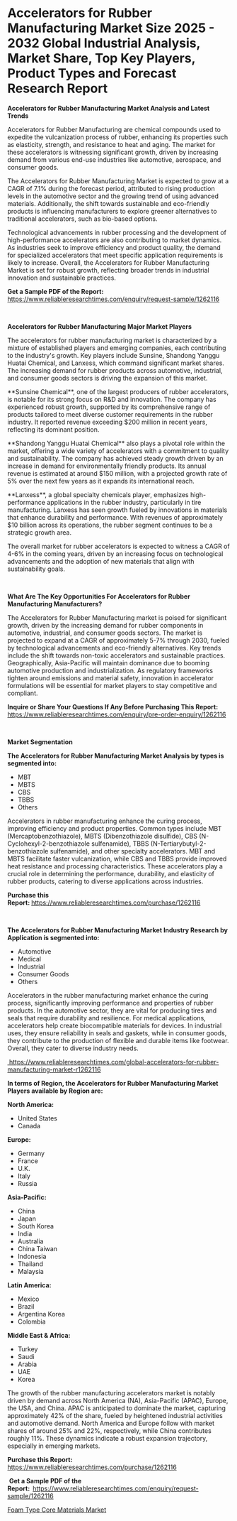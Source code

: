 <p><h1>Accelerators for Rubber Manufacturing Market Size 2025 - 2032 Global Industrial Analysis, Market Share, Top Key Players, Product Types and Forecast Research Report</h1></p><p><strong>Accelerators for Rubber Manufacturing Market Analysis and Latest Trends</strong></p>
<p><p>Accelerators for Rubber Manufacturing are chemical compounds used to expedite the vulcanization process of rubber, enhancing its properties such as elasticity, strength, and resistance to heat and aging. The market for these accelerators is witnessing significant growth, driven by increasing demand from various end-use industries like automotive, aerospace, and consumer goods. </p><p>The Accelerators for Rubber Manufacturing Market is expected to grow at a CAGR of 7.1% during the forecast period, attributed to rising production levels in the automotive sector and the growing trend of using advanced materials. Additionally, the shift towards sustainable and eco-friendly products is influencing manufacturers to explore greener alternatives to traditional accelerators, such as bio-based options. </p><p>Technological advancements in rubber processing and the development of high-performance accelerators are also contributing to market dynamics. As industries seek to improve efficiency and product quality, the demand for specialized accelerators that meet specific application requirements is likely to increase. Overall, the Accelerators for Rubber Manufacturing Market is set for robust growth, reflecting broader trends in industrial innovation and sustainable practices.</p></p>
<p><strong>Get a Sample PDF of the Report:&nbsp;</strong> <a href="https://www.reliableresearchtimes.com/enquiry/request-sample/1262116?utm_campaign=1940&utm_medium=2&utm_source=Github&utm_content=ia&utm_term=02022025&utm_id=accelerators-for-rubber-manufacturing">https://www.reliableresearchtimes.com/enquiry/request-sample/1262116</a></p>
<p>&nbsp;</p>
<p><strong>Accelerators for Rubber Manufacturing Major Market Players</strong></p>
<p><p>The accelerators for rubber manufacturing market is characterized by a mixture of established players and emerging companies, each contributing to the industry's growth. Key players include Sunsine, Shandong Yanggu Huatai Chemical, and Lanxess, which command significant market shares. The increasing demand for rubber products across automotive, industrial, and consumer goods sectors is driving the expansion of this market.</p><p>**Sunsine Chemical**, one of the largest producers of rubber accelerators, is notable for its strong focus on R&D and innovation. The company has experienced robust growth, supported by its comprehensive range of products tailored to meet diverse customer requirements in the rubber industry. It reported revenue exceeding $200 million in recent years, reflecting its dominant position.</p><p>**Shandong Yanggu Huatai Chemical** also plays a pivotal role within the market, offering a wide variety of accelerators with a commitment to quality and sustainability. The company has achieved steady growth driven by an increase in demand for environmentally friendly products. Its annual revenue is estimated at around $150 million, with a projected growth rate of 5% over the next few years as it expands its international reach.</p><p>**Lanxess**, a global specialty chemicals player, emphasizes high-performance applications in the rubber industry, particularly in tire manufacturing. Lanxess has seen growth fueled by innovations in materials that enhance durability and performance. With revenues of approximately $10 billion across its operations, the rubber segment continues to be a strategic growth area.</p><p>The overall market for rubber accelerators is expected to witness a CAGR of 4-6% in the coming years, driven by an increasing focus on technological advancements and the adoption of new materials that align with sustainability goals.</p></p>
<p>&nbsp;</p>
<p><strong>What Are The Key Opportunities For Accelerators for Rubber Manufacturing Manufacturers?</strong></p>
<p><p>The Accelerators for Rubber Manufacturing market is poised for significant growth, driven by the increasing demand for rubber components in automotive, industrial, and consumer goods sectors. The market is projected to expand at a CAGR of approximately 5-7% through 2030, fueled by technological advancements and eco-friendly alternatives. Key trends include the shift towards non-toxic accelerators and sustainable practices. Geographically, Asia-Pacific will maintain dominance due to booming automotive production and industrialization. As regulatory frameworks tighten around emissions and material safety, innovation in accelerator formulations will be essential for market players to stay competitive and compliant.</p></p>
<p><strong>Inquire or Share Your Questions If Any Before Purchasing This Report:</strong> <a href="https://www.reliableresearchtimes.com/enquiry/pre-order-enquiry/1262116?utm_campaign=1940&utm_medium=2&utm_source=Github&utm_content=ia&utm_term=02022025&utm_id=accelerators-for-rubber-manufacturing">https://www.reliableresearchtimes.com/enquiry/pre-order-enquiry/1262116</a></p>
<p>&nbsp;</p>
<p><strong>Market Segmentation</strong></p>
<p><strong>The Accelerators for Rubber Manufacturing Market Analysis by types is segmented into:</strong></p>
<p><ul><li>MBT</li><li>MBTS</li><li>CBS</li><li>TBBS</li><li>Others</li></ul></p>
<p><p>Accelerators in rubber manufacturing enhance the curing process, improving efficiency and product properties. Common types include MBT (Mercaptobenzothiazole), MBTS (Dibenzothiazole disulfide), CBS (N-Cyclohexyl-2-benzothiazole sulfenamide), TBBS (N-Tertiarybutyl-2-benzothiazole sulfenamide), and other specialty accelerators. MBT and MBTS facilitate faster vulcanization, while CBS and TBBS provide improved heat resistance and processing characteristics. These accelerators play a crucial role in determining the performance, durability, and elasticity of rubber products, catering to diverse applications across industries.</p></p>
<p><strong>Purchase this Report:&nbsp;</strong><a href="https://www.reliableresearchtimes.com/purchase/1262116?utm_campaign=1940&utm_medium=2&utm_source=Github&utm_content=ia&utm_term=02022025&utm_id=accelerators-for-rubber-manufacturing">https://www.reliableresearchtimes.com/purchase/1262116</a></p>
<p>&nbsp;</p>
<p><strong>The Accelerators for Rubber Manufacturing Market Industry Research by Application is segmented into:</strong></p>
<p><ul><li>Automotive</li><li>Medical</li><li>Industrial</li><li>Consumer Goods</li><li>Others</li></ul></p>
<p><p>Accelerators in the rubber manufacturing market enhance the curing process, significantly improving performance and properties of rubber products. In the automotive sector, they are vital for producing tires and seals that require durability and resilience. For medical applications, accelerators help create biocompatible materials for devices. In industrial uses, they ensure reliability in seals and gaskets, while in consumer goods, they contribute to the production of flexible and durable items like footwear. Overall, they cater to diverse industry needs.</p></p>
<p><a href="https://www.reliableresearchtimes.com/global-accelerators-for-rubber-manufacturing-market-r1262116?utm_campaign=1940&utm_medium=2&utm_source=Github&utm_content=ia&utm_term=02022025&utm_id=accelerators-for-rubber-manufacturing">&nbsp;https://www.reliableresearchtimes.com/global-accelerators-for-rubber-manufacturing-market-r1262116</a></p>
<p><strong>In terms of Region, the Accelerators for Rubber Manufacturing Market Players available by Region are:</strong></p>
<p>
    <p> <strong> North America: </strong>
        <ul>
            <li>United States</li>
            <li>Canada</li>
        </ul>
        </p> 
    <p> <strong> Europe: </strong>
        <ul>
            <li>Germany</li>
            <li>France</li>
            <li>U.K.</li>
            <li>Italy</li>
            <li>Russia</li>
        </ul>
        </p> 
    <p> <strong> Asia-Pacific: </strong>
        <ul>
            <li>China</li>
            <li>Japan</li>
            <li>South Korea</li>
            <li>India</li>
            <li>Australia</li>
            <li>China Taiwan</li>
            <li>Indonesia</li>
            <li>Thailand</li>
            <li>Malaysia</li>
        </ul>
        </p> 
    <p> <strong> Latin America: </strong>
        <ul>
            <li>Mexico</li>
            <li>Brazil</li>
            <li>Argentina Korea</li>
            <li>Colombia</li>
        </ul>
        </p> 
    <p> <strong> Middle East & Africa: </strong>
        <ul>
            <li>Turkey</li>
            <li>Saudi</li>
            <li>Arabia</li>
            <li>UAE</li>
            <li>Korea</li>
        </ul>
    </p>
    </p>
<p><p>The growth of the rubber manufacturing accelerators market is notably driven by demand across North America (NA), Asia-Pacific (APAC), Europe, the USA, and China. APAC is anticipated to dominate the market, capturing approximately 42% of the share, fueled by heightened industrial activities and automotive demand. North America and Europe follow with market shares of around 25% and 22%, respectively, while China contributes roughly 11%. These dynamics indicate a robust expansion trajectory, especially in emerging markets.</p></p>
<p><strong>Purchase this Report: </strong><a href="https://www.reliableresearchtimes.com/purchase/1262116?utm_campaign=1940&utm_medium=2&utm_source=Github&utm_content=ia&utm_term=02022025&utm_id=accelerators-for-rubber-manufacturing">https://www.reliableresearchtimes.com/purchase/1262116</a></p>
<p>&nbsp;<strong>Get a Sample PDF of the Report:&nbsp;&nbsp;</strong><a href="https://www.reliableresearchtimes.com/enquiry/request-sample/1262116?utm_campaign=1940&utm_medium=2&utm_source=Github&utm_content=ia&utm_term=02022025&utm_id=accelerators-for-rubber-manufacturing">https://www.reliableresearchtimes.com/enquiry/request-sample/1262116</a></p>
<p><strong></strong></p>
<p><p><a href="https://github.com/hgf64gh/Market-Research-Report-List-1/blob/main/foam-type-core-materials-market.md?utm_campaign=1940&utm_medium=2&utm_source=Github&utm_content=ia&utm_term=02022025&utm_id=accelerators-for-rubber-manufacturing">Foam Type Core Materials Market</a></p></p>